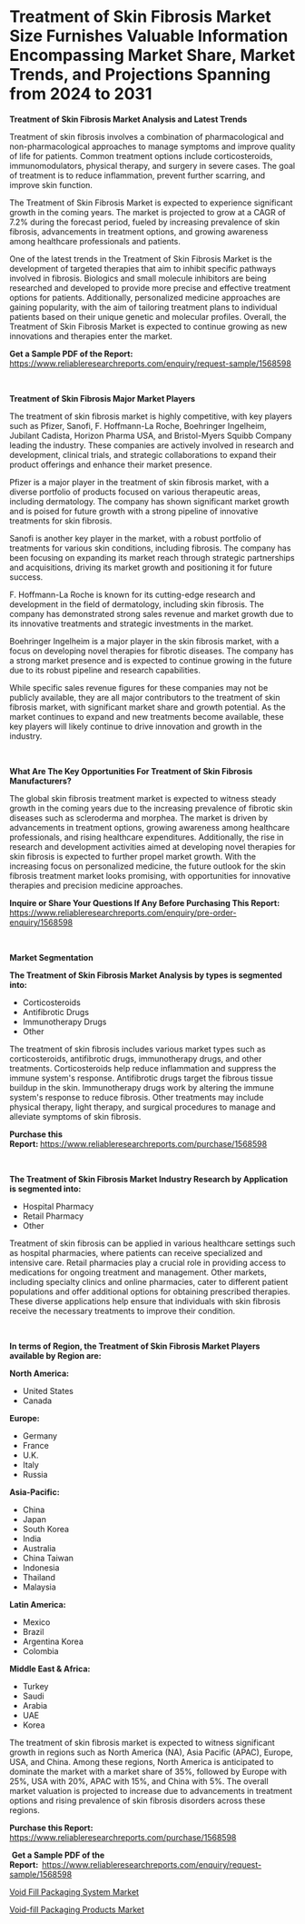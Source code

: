 <p><h1>Treatment of Skin Fibrosis Market Size Furnishes Valuable Information Encompassing Market Share, Market Trends, and Projections Spanning from 2024 to 2031</h1></p><p><strong>Treatment of Skin Fibrosis Market Analysis and Latest Trends</strong></p>
<p><p>Treatment of skin fibrosis involves a combination of pharmacological and non-pharmacological approaches to manage symptoms and improve quality of life for patients. Common treatment options include corticosteroids, immunomodulators, physical therapy, and surgery in severe cases. The goal of treatment is to reduce inflammation, prevent further scarring, and improve skin function.</p><p>The Treatment of Skin Fibrosis Market is expected to experience significant growth in the coming years. The market is projected to grow at a CAGR of 7.2% during the forecast period, fueled by increasing prevalence of skin fibrosis, advancements in treatment options, and growing awareness among healthcare professionals and patients.</p><p>One of the latest trends in the Treatment of Skin Fibrosis Market is the development of targeted therapies that aim to inhibit specific pathways involved in fibrosis. Biologics and small molecule inhibitors are being researched and developed to provide more precise and effective treatment options for patients. Additionally, personalized medicine approaches are gaining popularity, with the aim of tailoring treatment plans to individual patients based on their unique genetic and molecular profiles. Overall, the Treatment of Skin Fibrosis Market is expected to continue growing as new innovations and therapies enter the market.</p></p>
<p><strong>Get a Sample PDF of the Report:&nbsp;</strong> <a href="https://www.reliableresearchreports.com/enquiry/request-sample/1568598">https://www.reliableresearchreports.com/enquiry/request-sample/1568598</a></p>
<p>&nbsp;</p>
<p><strong>Treatment of Skin Fibrosis Major Market Players</strong></p>
<p><p>The treatment of skin fibrosis market is highly competitive, with key players such as Pfizer, Sanofi, F. Hoffmann-La Roche, Boehringer Ingelheim, Jubilant Cadista, Horizon Pharma USA, and Bristol-Myers Squibb Company leading the industry. These companies are actively involved in research and development, clinical trials, and strategic collaborations to expand their product offerings and enhance their market presence.</p><p>Pfizer is a major player in the treatment of skin fibrosis market, with a diverse portfolio of products focused on various therapeutic areas, including dermatology. The company has shown significant market growth and is poised for future growth with a strong pipeline of innovative treatments for skin fibrosis.</p><p>Sanofi is another key player in the market, with a robust portfolio of treatments for various skin conditions, including fibrosis. The company has been focusing on expanding its market reach through strategic partnerships and acquisitions, driving its market growth and positioning it for future success.</p><p>F. Hoffmann-La Roche is known for its cutting-edge research and development in the field of dermatology, including skin fibrosis. The company has demonstrated strong sales revenue and market growth due to its innovative treatments and strategic investments in the market.</p><p>Boehringer Ingelheim is a major player in the skin fibrosis market, with a focus on developing novel therapies for fibrotic diseases. The company has a strong market presence and is expected to continue growing in the future due to its robust pipeline and research capabilities.</p><p>While specific sales revenue figures for these companies may not be publicly available, they are all major contributors to the treatment of skin fibrosis market, with significant market share and growth potential. As the market continues to expand and new treatments become available, these key players will likely continue to drive innovation and growth in the industry.</p></p>
<p>&nbsp;</p>
<p><strong>What Are The Key Opportunities For Treatment of Skin Fibrosis Manufacturers?</strong></p>
<p><p>The global skin fibrosis treatment market is expected to witness steady growth in the coming years due to the increasing prevalence of fibrotic skin diseases such as scleroderma and morphea. The market is driven by advancements in treatment options, growing awareness among healthcare professionals, and rising healthcare expenditures. Additionally, the rise in research and development activities aimed at developing novel therapies for skin fibrosis is expected to further propel market growth. With the increasing focus on personalized medicine, the future outlook for the skin fibrosis treatment market looks promising, with opportunities for innovative therapies and precision medicine approaches.</p></p>
<p><strong>Inquire or Share Your Questions If Any Before Purchasing This Report:</strong> <a href="https://www.reliableresearchreports.com/enquiry/pre-order-enquiry/1568598">https://www.reliableresearchreports.com/enquiry/pre-order-enquiry/1568598</a></p>
<p>&nbsp;</p>
<p><strong>Market Segmentation</strong></p>
<p><strong>The Treatment of Skin Fibrosis Market Analysis by types is segmented into:</strong></p>
<p><ul><li>Corticosteroids</li><li>Antifibrotic Drugs</li><li>Immunotherapy Drugs</li><li>Other</li></ul></p>
<p><p>The treatment of skin fibrosis includes various market types such as corticosteroids, antifibrotic drugs, immunotherapy drugs, and other treatments. Corticosteroids help reduce inflammation and suppress the immune system's response. Antifibrotic drugs target the fibrous tissue buildup in the skin. Immunotherapy drugs work by altering the immune system's response to reduce fibrosis. Other treatments may include physical therapy, light therapy, and surgical procedures to manage and alleviate symptoms of skin fibrosis.</p></p>
<p><strong>Purchase this Report:&nbsp;</strong><a href="https://www.reliableresearchreports.com/purchase/1568598">https://www.reliableresearchreports.com/purchase/1568598</a></p>
<p>&nbsp;</p>
<p><strong>The Treatment of Skin Fibrosis Market Industry Research by Application is segmented into:</strong></p>
<p><ul><li>Hospital Pharmacy</li><li>Retail Pharmacy</li><li>Other</li></ul></p>
<p><p>Treatment of skin fibrosis can be applied in various healthcare settings such as hospital pharmacies, where patients can receive specialized and intensive care. Retail pharmacies play a crucial role in providing access to medications for ongoing treatment and management. Other markets, including specialty clinics and online pharmacies, cater to different patient populations and offer additional options for obtaining prescribed therapies. These diverse applications help ensure that individuals with skin fibrosis receive the necessary treatments to improve their condition.</p></p>
<p>&nbsp;</p>
<p><strong>In terms of Region, the Treatment of Skin Fibrosis Market Players available by Region are:</strong></p>
<p>
    <p> <strong> North America: </strong>
        <ul>
            <li>United States</li>
            <li>Canada</li>
        </ul>
        </p> 
    <p> <strong> Europe: </strong>
        <ul>
            <li>Germany</li>
            <li>France</li>
            <li>U.K.</li>
            <li>Italy</li>
            <li>Russia</li>
        </ul>
        </p> 
    <p> <strong> Asia-Pacific: </strong>
        <ul>
            <li>China</li>
            <li>Japan</li>
            <li>South Korea</li>
            <li>India</li>
            <li>Australia</li>
            <li>China Taiwan</li>
            <li>Indonesia</li>
            <li>Thailand</li>
            <li>Malaysia</li>
        </ul>
        </p> 
    <p> <strong> Latin America: </strong>
        <ul>
            <li>Mexico</li>
            <li>Brazil</li>
            <li>Argentina Korea</li>
            <li>Colombia</li>
        </ul>
        </p> 
    <p> <strong> Middle East & Africa: </strong>
        <ul>
            <li>Turkey</li>
            <li>Saudi</li>
            <li>Arabia</li>
            <li>UAE</li>
            <li>Korea</li>
        </ul>
    </p>
    </p>
<p><p>The treatment of skin fibrosis market is expected to witness significant growth in regions such as North America (NA), Asia Pacific (APAC), Europe, USA, and China. Among these regions, North America is anticipated to dominate the market with a market share of 35%, followed by Europe with 25%, USA with 20%, APAC with 15%, and China with 5%. The overall market valuation is projected to increase due to advancements in treatment options and rising prevalence of skin fibrosis disorders across these regions.</p></p>
<p><strong>Purchase this Report: </strong><a href="https://www.reliableresearchreports.com/purchase/1568598">https://www.reliableresearchreports.com/purchase/1568598</a></p>
<p>&nbsp;<strong>Get a Sample PDF of the Report:&nbsp;&nbsp;</strong><a href="https://www.reliableresearchreports.com/enquiry/request-sample/1568598">https://www.reliableresearchreports.com/enquiry/request-sample/1568598</a></p>
<p><strong></strong></p>
<p><p><a href="https://issuu.com/reportprime-2/docs/void-fill-packaging-system-market-size-2030.pptx">Void Fill Packaging System Market</a></p><p><a href="https://issuu.com/reportprime-2/docs/void-fill-packaging-products-market-size-2030.pptx">Void-fill Packaging Products Market</a></p></p>